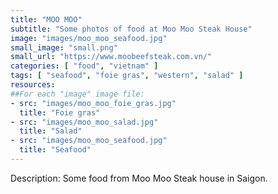 ```yaml
---
title: "MOO MOO"
subtitle: "Some photos of food at Moo Moo Steak House"
image: "images/moo_moo_seafood.jpg"
small_image: "small.png"
small_url: "https://www.moobeefsteak.com.vn/"
categories: [ "food", "vietnam" ]
tags: [ "seafood", "foie gras", "western", "salad" ]
resources:
##For each "image" image file:
- src: "images/moo_moo_foie_gras.jpg"
  title: "Foie gras"
- src: "images/moo_moo_salad.jpg"
  title: "Salad"
- src: "images/moo_moo_seafood.jpg"
  title: "Seafood"
---
```


Description:
Some food from Moo Moo Steak house in Saigon.

